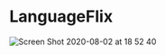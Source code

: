 # LanguageFlix

![Screen Shot 2020-08-02 at 18 52 40](https://user-images.githubusercontent.com/24235344/89133331-58c90f80-d4f1-11ea-9610-3e62cb1bdd4f.png)